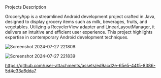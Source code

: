 Projects Description

GroceryApp is a streamlined Android development project crafted in Java, designed to display grocery items such as milk,
beverages, fruits, and vegetables. Utilizing a RecyclerView adapter and LinearLayoutManager, it delivers an intuitive
and efficient user experience. This project highlights expertise in contemporary Android development techniques.






![Screenshot 2024-07-27 221808](https://github.com/user-attachments/assets/eaea9c01-d061-4f12-94bc-b63c774b20d1)      




![Screenshot 2024-07-27 221839](https://github.com/user-attachments/assets/8b71d8cc-9789-47ee-b176-881febffd3c5)









https://github.com/user-attachments/assets/ed9acd2e-65e5-44f5-8386-5d4e33a6dda7






